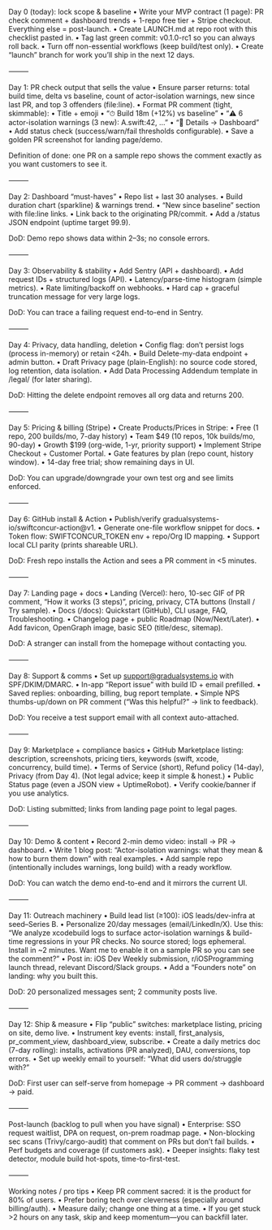 Day 0 (today): lock scope & baseline
	•	Write your MVP contract (1 page): PR check comment + dashboard trends + 1-repo free tier + Stripe checkout. Everything else = post-launch.
	•	Create LAUNCH.md at repo root with this checklist pasted in.
	•	Tag last green commit: v0.1.0-rc1 so you can always roll back.
	•	Turn off non-essential workflows (keep build/test only).
	•	Create “launch” branch for work you’ll ship in the next 12 days.

⸻

Day 1: PR check output that sells the value
	•	Ensure parser returns: total build time, delta vs baseline, count of actor-isolation warnings, new since last PR, and top 3 offenders (file:line).
	•	Format PR comment (tight, skimmable):
	•	Title + emoji
	•	“⏱ Build 18m (+12%) vs baseline”
	•	“⚠️ 6 actor-isolation warnings (3 new): A.swift:42, …”
	•	“🔗 Details → Dashboard”
	•	Add status check (success/warn/fail thresholds configurable).
	•	Save a golden PR screenshot for landing page/demo.

Definition of done: one PR on a sample repo shows the comment exactly as you want customers to see it.

⸻

Day 2: Dashboard “must-haves”
	•	Repo list + last 30 analyses.
	•	Build duration chart (sparkline) & warnings trend.
	•	“New since baseline” section with file:line links.
	•	Link back to the originating PR/commit.
	•	Add a /status JSON endpoint (uptime target 99.9).

DoD: Demo repo shows data within 2–3s; no console errors.

⸻

Day 3: Observability & stability
	•	Add Sentry (API + dashboard).
	•	Add request IDs + structured logs (API).
	•	Latency/parse-time histogram (simple metrics).
	•	Rate limiting/backoff on webhooks.
	•	Hard cap + graceful truncation message for very large logs.

DoD: You can trace a failing request end-to-end in Sentry.

⸻

Day 4: Privacy, data handling, deletion
	•	Config flag: don’t persist logs (process in-memory) or retain <24h.
	•	Build Delete-my-data endpoint + admin button.
	•	Draft Privacy page (plain-English): no source code stored, log retention, data isolation.
	•	Add Data Processing Addendum template in /legal/ (for later sharing).

DoD: Hitting the delete endpoint removes all org data and returns 200.

⸻

Day 5: Pricing & billing (Stripe)
	•	Create Products/Prices in Stripe:
	•	Free (1 repo, 200 builds/mo, 7-day history)
	•	Team $49 (10 repos, 10k builds/mo, 90-day)
	•	Growth $199 (org-wide, 1-yr, priority support)
	•	Implement Stripe Checkout + Customer Portal.
	•	Gate features by plan (repo count, history window).
	•	14-day free trial; show remaining days in UI.

DoD: You can upgrade/downgrade your own test org and see limits enforced.

⸻

Day 6: GitHub install & Action
	•	Publish/verify gradualsystems-io/swiftconcur-action@v1.
	•	Generate one-file workflow snippet for docs.
	•	Token flow: SWIFTCONCUR_TOKEN env + repo/Org ID mapping.
	•	Support local CLI parity (prints shareable URL).

DoD: Fresh repo installs the Action and sees a PR comment in <5 minutes.

⸻

Day 7: Landing page + docs
	•	Landing (Vercel): hero, 10-sec GIF of PR comment, “How it works (3 steps)”, pricing, privacy, CTA buttons (Install / Try sample).
	•	Docs (/docs): Quickstart (GitHub), CLI usage, FAQ, Troubleshooting.
	•	Changelog page + public Roadmap (Now/Next/Later).
	•	Add favicon, OpenGraph image, basic SEO (title/desc, sitemap).

DoD: A stranger can install from the homepage without contacting you.

⸻

Day 8: Support & comms
	•	Set up support@gradualsystems.io with SPF/DKIM/DMARC.
	•	In-app “Report issue” with build ID + email prefilled.
	•	Saved replies: onboarding, billing, bug report template.
	•	Simple NPS thumbs-up/down on PR comment (“Was this helpful?” → link to feedback).

DoD: You receive a test support email with all context auto-attached.

⸻

Day 9: Marketplace + compliance basics
	•	GitHub Marketplace listing: description, screenshots, pricing tiers, keywords (swift, xcode, concurrency, build time).
	•	Terms of Service (short), Refund policy (14-day), Privacy (from Day 4). (Not legal advice; keep it simple & honest.)
	•	Public Status page (even a JSON view + UptimeRobot).
	•	Verify cookie/banner if you use analytics.

DoD: Listing submitted; links from landing page point to legal pages.

⸻

Day 10: Demo & content
	•	Record 2-min demo video: install → PR → dashboard.
	•	Write 1 blog post: “Actor-isolation warnings: what they mean & how to burn them down” with real examples.
	•	Add sample repo (intentionally includes warnings, long build) with a ready workflow.

DoD: You can watch the demo end-to-end and it mirrors the current UI.

⸻

Day 11: Outreach machinery
	•	Build lead list (≥100): iOS leads/dev-infra at seed–Series B.
	•	Personalize 20/day messages (email/LinkedIn/X). Use this:
“We analyze xcodebuild logs to surface actor-isolation warnings & build-time regressions in your PR checks. No source stored; logs ephemeral. Install in ~2 minutes. Want me to enable it on a sample PR so you can see the comment?”
	•	Post in: iOS Dev Weekly submission, r/iOSProgramming launch thread, relevant Discord/Slack groups.
	•	Add a “Founders note” on landing: why you built this.

DoD: 20 personalized messages sent; 2 community posts live.

⸻

Day 12: Ship & measure
	•	Flip “public” switches: marketplace listing, pricing on site, demo live.
	•	Instrument key events: install, first_analysis, pr_comment_view, dashboard_view, subscribe.
	•	Create a daily metrics doc (7-day rolling): installs, activations (PR analyzed), DAU, conversions, top errors.
	•	Set up weekly email to yourself: “What did users do/struggle with?”

DoD: First user can self-serve from homepage → PR comment → dashboard → paid.

⸻

Post-launch (backlog to pull when you have signal)
	•	Enterprise: SSO request waitlist, DPA on request, on-prem roadmap page.
	•	Non-blocking sec scans (Trivy/cargo-audit) that comment on PRs but don’t fail builds.
	•	Perf budgets and coverage (if customers ask).
	•	Deeper insights: flaky test detector, module build hot-spots, time-to-first-test.

⸻

Working notes / pro tips
	•	Keep PR comment sacred: it is the product for 80% of users.
	•	Prefer boring tech over cleverness (especially around billing/auth).
	•	Measure daily; change one thing at a time.
	•	If you get stuck >2 hours on any task, skip and keep momentum—you can backfill later.
